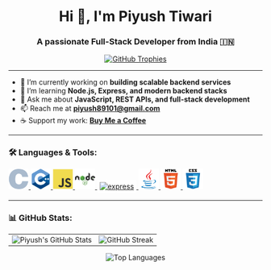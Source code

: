 <h1 align="center">Hi 👋, I'm Piyush Tiwari</h1>
<h3 align="center">A passionate Full-Stack Developer from India 🇮🇳</h3>

<p align="center">
  <a href="https://github.com/ryo-ma/github-profile-trophy">
    <img src="https://github-profile-trophy.vercel.app/?username=infinitepush&theme=dracula&no-frame=true&margin-w=10" alt="GitHub Trophies" />
  </a>
</p>

---

- 🔭 I’m currently working on **building scalable backend services**
- 🌱 I’m learning **Node.js, Express, and modern backend stacks**
- 💬 Ask me about **JavaScript, REST APIs, and full-stack development**
- 📫 Reach me at **piyush89101@gmail.com**
- ☕ Support my work: <a href="https://www.buymeacoffee.com/piyush11"><strong>Buy Me a Coffee</strong></a>


---

### 🛠️ Languages & Tools:

<p align="left">
  <a href="https://www.cprogramming.com/" target="_blank" rel="noreferrer">
    <img src="https://raw.githubusercontent.com/devicons/devicon/master/icons/c/c-original.svg" alt="C" width="40" height="40"/>
  </a>
  <a href="https://www.w3schools.com/cpp/" target="_blank" rel="noreferrer">
    <img src="https://raw.githubusercontent.com/devicons/devicon/master/icons/cplusplus/cplusplus-original.svg" alt="C++" width="40" height="40"/>
  </a>
  <a href="https://developer.mozilla.org/en-US/docs/Web/JavaScript" target="_blank" rel="noreferrer">
    <img src="https://raw.githubusercontent.com/devicons/devicon/master/icons/javascript/javascript-original.svg" alt="JavaScript" width="40" height="40"/>
  </a>
  <a href="https://nodejs.org" target="_blank" rel="noreferrer">
    <img src="https://raw.githubusercontent.com/devicons/devicon/master/icons/nodejs/nodejs-original-wordmark.svg" alt="Node.js" width="40" height="40"/>
  </a>
  <a href="https://expressjs.com" target="_blank" rel="noreferrer">
   <img src="https://cdn.jsdelivr.net/gh/devicons/devicon/icons/express/express-original.svg" alt="express" width="40" height="40" style="background-color:white; padding:5px; border-radius:5px;" />

  </a>
  <a href="https://www.java.com" target="_blank" rel="noreferrer">
    <img src="https://raw.githubusercontent.com/devicons/devicon/master/icons/java/java-original.svg" alt="Java" width="40" height="40"/>
  </a>
  <a href="https://www.w3.org/html/" target="_blank" rel="noreferrer">
    <img src="https://raw.githubusercontent.com/devicons/devicon/master/icons/html5/html5-original-wordmark.svg" alt="HTML5" width="40" height="40"/>
  </a>
  <a href="https://www.w3schools.com/css/" target="_blank" rel="noreferrer">
    <img src="https://raw.githubusercontent.com/devicons/devicon/master/icons/css3/css3-original-wordmark.svg" alt="CSS3" width="40" height="40"/>
  </a>
</p>

---

### 📊 GitHub Stats:

<table align="center">
  <tr>
    <td>
      <img src="https://github-readme-stats.vercel.app/api?username=infinitepush&show_icons=true&count_private=true&theme=dracula" alt="Piyush's GitHub Stats" height="200" />
    </td>
    <td>
      <img src="https://github-readme-streak-stats.herokuapp.com?user=infinitepush&theme=dracula" alt="GitHub Streak" height="200" />
    </td>
  </tr>
</table>

<p align="center">
  <img src="https://github-readme-stats.vercel.app/api/top-langs?username=infinitepush&layout=compact&langs_count=6&theme=dracula" alt="Top Languages" />
</p>

